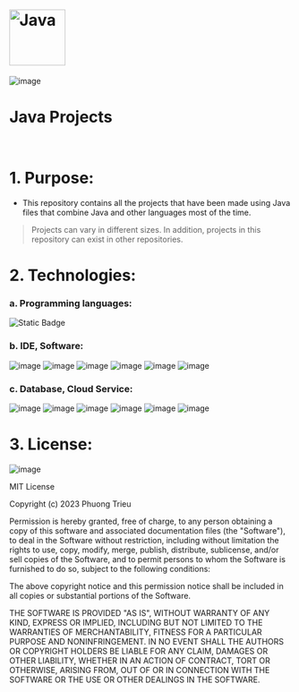 # <img src="https://github.com/phuongtrieu97coder/Java_projects/assets/82598726/5dfc3419-e1cb-49be-9b68-9859bae50ce4" alt="Java" width="100px" height="100px">

![image](https://github.com/phuongtrieu97coder/Java_projects/assets/82598726/e3bc449a-ca4a-4612-acae-5d46d1ac8930)


# Java Projects

<br>

# 1. Purpose:

- This repository contains all the projects that have been made using Java files that combine Java and other languages most of the time. 

> Projects can vary in different sizes. In addition, projects in this repository can exist in other repositories.


# 2. Technologies:

### a. Programming languages:

![Static Badge](https://img.shields.io/badge/Java-Java-orange)


### b. IDE, Software:
![image](https://github.com/phuongtrieu97coder/Java_projects/assets/82598726/4776c1a3-a4eb-45c1-867e-69f362a44b1c) ![image](https://github.com/phuongtrieu97coder/Java_projects/assets/82598726/bc926450-1152-4e87-8b4e-14e752f15772) ![image](https://github.com/phuongtrieu97coder/Java_projects/assets/82598726/46b43814-df5b-4876-b1c1-f0315aaa59c7) ![image](https://github.com/phuongtrieu97coder/Java_projects/assets/82598726/f2ef1510-e267-41a3-8a45-5fce1096412c) ![image](https://user-images.githubusercontent.com/82598726/181828247-0a180433-7628-45d0-91fc-c653225c57aa.png)  ![image](https://user-images.githubusercontent.com/82598726/181830045-2769b49a-2b5a-43ad-b519-5ae02d5b736a.png)


### c. Database, Cloud Service:

![image](https://user-images.githubusercontent.com/82598726/181828437-03bf1b40-f35c-4e48-8ebd-127ef3a6f49d.png) ![image](https://user-images.githubusercontent.com/82598726/181828759-13c51469-e35d-44d6-af61-dfff064b7536.png) ![image](https://user-images.githubusercontent.com/82598726/181830075-a40dcdfe-519c-4a5d-90cd-c3eb308f8cce.png)
 ![image](https://user-images.githubusercontent.com/82598726/181828843-3ba0f2e8-a5dc-4268-b646-5b21898e1139.png) ![image](https://user-images.githubusercontent.com/82598726/181828934-4524165b-801b-44a8-97b4-3966d2eb3c93.png) ![image](https://github.com/phuongtrieu97coder/Readme_Content_Structure/assets/82598726/af834077-9c80-41e0-b713-b1a2734c3acf)

# 3. License: 

![image](https://github.com/phuongtrieu97coder/Java_projects/assets/82598726/306baf5f-cdd2-4dfc-bb2d-eda360b6bae6)



MIT License

Copyright (c) 2023 Phuong Trieu

Permission is hereby granted, free of charge, to any person obtaining a copy
of this software and associated documentation files (the "Software"), to deal
in the Software without restriction, including without limitation the rights
to use, copy, modify, merge, publish, distribute, sublicense, and/or sell
copies of the Software, and to permit persons to whom the Software is
furnished to do so, subject to the following conditions:

The above copyright notice and this permission notice shall be included in all
copies or substantial portions of the Software.

THE SOFTWARE IS PROVIDED "AS IS", WITHOUT WARRANTY OF ANY KIND, EXPRESS OR
IMPLIED, INCLUDING BUT NOT LIMITED TO THE WARRANTIES OF MERCHANTABILITY,
FITNESS FOR A PARTICULAR PURPOSE AND NONINFRINGEMENT. IN NO EVENT SHALL THE
AUTHORS OR COPYRIGHT HOLDERS BE LIABLE FOR ANY CLAIM, DAMAGES OR OTHER
LIABILITY, WHETHER IN AN ACTION OF CONTRACT, TORT OR OTHERWISE, ARISING FROM,
OUT OF OR IN CONNECTION WITH THE SOFTWARE OR THE USE OR OTHER DEALINGS IN THE
SOFTWARE.

